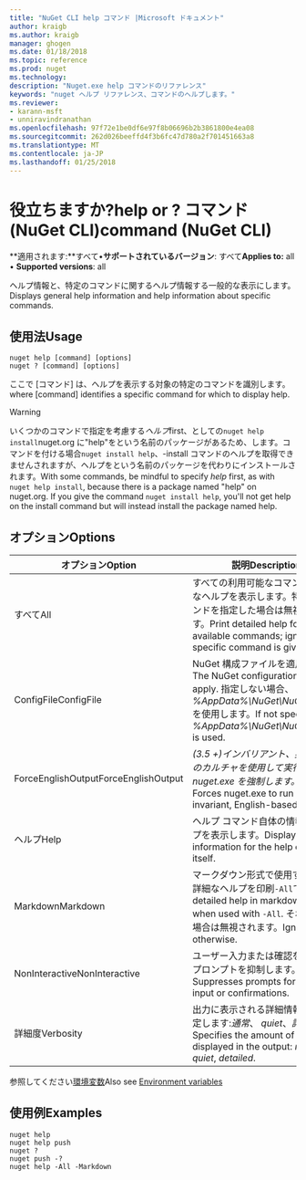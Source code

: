 ```yaml
---
title: "NuGet CLI help コマンド |Microsoft ドキュメント"
author: kraigb
ms.author: kraigb
manager: ghogen
ms.date: 01/18/2018
ms.topic: reference
ms.prod: nuget
ms.technology: 
description: "Nuget.exe help コマンドのリファレンス"
keywords: "nuget ヘルプ リファレンス、コマンドのヘルプします。"
ms.reviewer:
- karann-msft
- unniravindranathan
ms.openlocfilehash: 97f72e1be0df6e97f8b06696b2b3861800e4ea08
ms.sourcegitcommit: 262d026beeffd4f3b6fc47d780a2f701451663a8
ms.translationtype: MT
ms.contentlocale: ja-JP
ms.lasthandoff: 01/25/2018
---
```

# <a name="help-or--command-nuget-cli"></a><span data-ttu-id="45a07-104">役立ちますか?</span><span class="sxs-lookup"><span data-stu-id="45a07-104">help or ?</span></span> <span data-ttu-id="45a07-105">コマンド (NuGet CLI)</span><span class="sxs-lookup"><span data-stu-id="45a07-105">command (NuGet CLI)</span></span>

<span data-ttu-id="45a07-106">**適用されます:**すべて&bullet;**サポートされているバージョン**: すべて</span><span class="sxs-lookup"><span data-stu-id="45a07-106">**Applies to:** all &bullet; **Supported versions**: all</span></span>

<span data-ttu-id="45a07-107">ヘルプ情報と、特定のコマンドに関するヘルプ情報する一般的な表示にします。</span><span class="sxs-lookup"><span data-stu-id="45a07-107">Displays general help information and help information about specific commands.</span></span>

## <a name="usage"></a><span data-ttu-id="45a07-108">使用法</span><span class="sxs-lookup"><span data-stu-id="45a07-108">Usage</span></span>

```cli
nuget help [command] [options]
nuget ? [command] [options]
```

<span data-ttu-id="45a07-109">ここで [コマンド] は、ヘルプを表示する対象の特定のコマンドを識別します。</span><span class="sxs-lookup"><span data-stu-id="45a07-109">where [command] identifies a specific command for which to display help.</span></span>

> [!Warning]
> <span data-ttu-id="45a07-110">いくつかのコマンドで指定を考慮する*ヘルプ*first、としての`nuget help install`nuget.org に"help"をという名前のパッケージがあるため、します。コマンドを付ける場合`nuget install help`、-install コマンドのヘルプを取得できませんされますが、ヘルプをという名前のパッケージを代わりにインストールされます。</span><span class="sxs-lookup"><span data-stu-id="45a07-110">With some commands, be mindful to specify *help* first, as with `nuget help install`, because there is a package named "help" on nuget.org. If you give the command `nuget install help`, you'll not get help on the install command but will instead install the package named help.</span></span>

## <a name="options"></a><span data-ttu-id="45a07-111">オプション</span><span class="sxs-lookup"><span data-stu-id="45a07-111">Options</span></span>

| <span data-ttu-id="45a07-112">オプション</span><span class="sxs-lookup"><span data-stu-id="45a07-112">Option</span></span> | <span data-ttu-id="45a07-113">説明</span><span class="sxs-lookup"><span data-stu-id="45a07-113">Description</span></span> |
| --- | --- |
| <span data-ttu-id="45a07-114">すべて</span><span class="sxs-lookup"><span data-stu-id="45a07-114">All</span></span> | <span data-ttu-id="45a07-115">すべての利用可能なコマンドは詳細なヘルプを表示します。特定のコマンドを指定した場合は無視されます。</span><span class="sxs-lookup"><span data-stu-id="45a07-115">Print detailed help for all available commands; ignored if a specific command is given.</span></span> |
| <span data-ttu-id="45a07-116">ConfigFile</span><span class="sxs-lookup"><span data-stu-id="45a07-116">ConfigFile</span></span> | <span data-ttu-id="45a07-117">NuGet 構成ファイルを適用します。</span><span class="sxs-lookup"><span data-stu-id="45a07-117">The NuGet configuration file to apply.</span></span> <span data-ttu-id="45a07-118">指定しない場合、 *%AppData%\NuGet\NuGet.Config*を使用します。</span><span class="sxs-lookup"><span data-stu-id="45a07-118">If not specified, *%AppData%\NuGet\NuGet.Config* is used.</span></span> |
| <span data-ttu-id="45a07-119">ForceEnglishOutput</span><span class="sxs-lookup"><span data-stu-id="45a07-119">ForceEnglishOutput</span></span> | <span data-ttu-id="45a07-120">*(3.5 +)*インバリアント、英語ベースのカルチャを使用して実行する nuget.exe を強制します。</span><span class="sxs-lookup"><span data-stu-id="45a07-120">*(3.5+)* Forces nuget.exe to run using an invariant, English-based culture.</span></span> |
| <span data-ttu-id="45a07-121">ヘルプ</span><span class="sxs-lookup"><span data-stu-id="45a07-121">Help</span></span> | <span data-ttu-id="45a07-122">ヘルプ コマンド自体の情報のヘルプを表示します。</span><span class="sxs-lookup"><span data-stu-id="45a07-122">Displays help information for the help command itself.</span></span> |
| <span data-ttu-id="45a07-123">Markdown</span><span class="sxs-lookup"><span data-stu-id="45a07-123">Markdown</span></span> | <span data-ttu-id="45a07-124">マークダウン形式で使用する場合の詳細なヘルプを印刷`-All`です。</span><span class="sxs-lookup"><span data-stu-id="45a07-124">Print detailed help in markdown format when used with `-All`.</span></span> <span data-ttu-id="45a07-125">それ以外の場合は無視されます。</span><span class="sxs-lookup"><span data-stu-id="45a07-125">Ignored otherwise.</span></span> |
| <span data-ttu-id="45a07-126">NonInteractive</span><span class="sxs-lookup"><span data-stu-id="45a07-126">NonInteractive</span></span> | <span data-ttu-id="45a07-127">ユーザー入力または確認を要求するプロンプトを抑制します。</span><span class="sxs-lookup"><span data-stu-id="45a07-127">Suppresses prompts for user input or confirmations.</span></span> |
| <span data-ttu-id="45a07-128">詳細度</span><span class="sxs-lookup"><span data-stu-id="45a07-128">Verbosity</span></span> | <span data-ttu-id="45a07-129">出力に表示される詳細情報の量を指定します:*通常*、 *quiet*、*詳細*です。</span><span class="sxs-lookup"><span data-stu-id="45a07-129">Specifies the amount of detail displayed in the output: *normal*, *quiet*, *detailed*.</span></span> |

<span data-ttu-id="45a07-130">参照してください[環境変数](cli-ref-environment-variables.md)</span><span class="sxs-lookup"><span data-stu-id="45a07-130">Also see [Environment variables](cli-ref-environment-variables.md)</span></span>

## <a name="examples"></a><span data-ttu-id="45a07-131">使用例</span><span class="sxs-lookup"><span data-stu-id="45a07-131">Examples</span></span>

```cli
nuget help
nuget help push
nuget ?
nuget push -?
nuget help -All -Markdown
```

